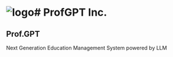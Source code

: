 # ![logo](logo_light.png)# ProfGPT Inc.

## Prof.GPT
Next Generation Education Management System powered by LLM
